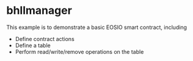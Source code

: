 # bhllmanager

This example is to demonstrate a basic EOSIO smart contract, including

- Define contract actions
- Define a table
- Perform read/write/remove operations on the table
